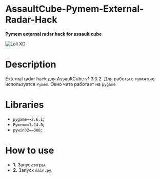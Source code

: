 # AssaultCube-Pymem-External-Radar-Hack
**Pymem external radar hack for assault cube**

![Loli XD](https://i.imgur.com/L5mdsVS.png "Ссылка на Imgur")

# **Description**
External radar hack для AssaultCube v1.3.0.2.
Для работы с памятью используется `Pymem`.
Окно чита работает на `pygame`

# **Libraries**
* `pygame==2.6.1`;
* `Pymem==1.14.0`;
* `pywin32==308`;

# **How to use**
* **1.** Запуск игры.
* **2.** Запуск `main.py`.
